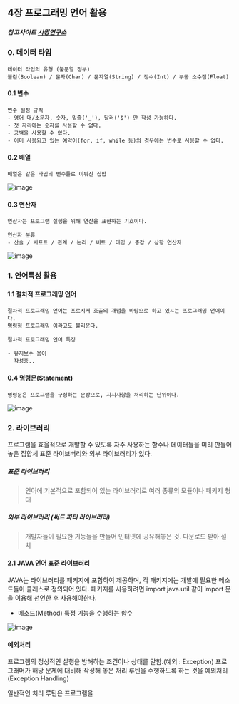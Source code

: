 ## 4장 프로그래밍 언어 활용

##### 참고사이트 [시뮝연구소](https://simuing.tistory.com/entry/2021-%EC%A0%95%EB%B3%B4%EC%B2%98%EB%A6%AC%EA%B8%B0%EC%82%AC-%ED%95%84%EA%B8%B0%EC%9A%94%EC%95%BD-%ED%94%84%EB%A1%9C%EA%B7%B8%EB%9E%98%EB%B0%8D-%EC%96%B8%EC%96%B4-%ED%99%9C%EC%9A%A9)  

### 0. 데이터 타입
```
데이터 타입의 유형 (불문열 정부)
블린(Boolean) / 문자(Char) / 문자열(String) / 정수(Int) / 부동 소수점(Float)
```
#### 0.1 변수
```
변수 설정 규칙
- 영어 대/소문자, 숫자, 밑줄('_'), 달러('$') 만 작성 가능하다.
- 첫 자리에는 숫자를 사용할 수 없다.
- 공백을 사용할 수 없다.
- 이미 사용되고 있는 예약어(for, if, while 등)의 경우에는 변수로 사용할 수 없다.
```
#### 0.2 배열
```
배열은 같은 타입의 변수들로 이뤄진 집합
```
![image](https://user-images.githubusercontent.com/43161245/161936605-5a27c5da-d1f2-4c5f-815d-0ca6ac70916f.png)

#### 0.3 연산자
```
연산자는 프로그램 실행을 위해 연산을 표현하는 기호이다.

연산자 분류
- 산술 / 시프트 / 관계 / 논리 / 비트 / 대입 / 증감 / 삼항 연산자
```
![image](https://user-images.githubusercontent.com/43161245/161936921-e3645628-7c8b-46c6-9e79-92bf1295b9d6.png)

### 1. 언어특성 활용
#### 1.1 절차적 프로그래밍 언어
```
절차적 프로그래밍 언어는 프로시저 호출의 개념을 바탕으로 하고 있ㅆ는 프로그래밍 언어이다.
명령형 프로그래밍 이라고도 불리운다.

절차적 프로그래밍 언어 특징 

- 유지보수 용이
  작성중.. 
```


#### 0.4 명령문(Statement)
```
명령문은 프로그램을 구성하는 문장으로, 지시사항을 처리하는 단위이다.
```
![image](https://user-images.githubusercontent.com/43161245/161937481-ba1e7da0-2438-4ce0-a358-323acb45066a.png)

### 2. 라이브러리

프로그램을 효율적으로 개발할 수 있도록 자주 사용하는 함수나 데이터들을 미리 만들어놓은 집합체
표준 라이브버리와 외부 라이브러리가 있다.

##### 표준 라이브러리
> 언어에 기본적으로 포함되어 있는 라이브러리로 여러 종류의 모듈이나 패키지 형태

##### 외부 라이브러리 (써드 파티 라이브러리)
> 개발자들이 필요한 기능들을 만들어 인터넷에 공유해놓은 것. 다운로드 받아 설치

#### 2.1 JAVA 언어 표준 라이브러리
JAVA는 라이브러리를 패키지에 포함하여 제공하며, 각 패키지에는 개발에 필요한 메소드들이 클래스로 정의되어 있다.
패키지를 사용하려면 import java.util 같이 import 문을 이용해 선언한 후 사용해야한다.

* 메소드(Method) 특정 기능을 수행하는 함수

![image](https://user-images.githubusercontent.com/43161245/161931118-14d77c3d-2af4-412d-9500-ee2dc8cc3a5b.png)

#### 예외처리

프로그램의 정상적인 실행을 방해하는 조건이나 상태를 말함.(예외 : Exception)
프로그래머가 해당 문제에 대비해 작성해 놓은 처리 루틴을 수행하도록 하는 것을 예외처리(Exception Handling)

일반적인 처리 루틴은 프로그램을 
